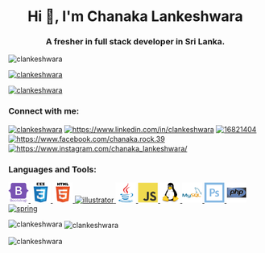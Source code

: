 <h1 align="center">Hi 👋, I'm Chanaka Lankeshwara</h1>
<h3 align="center">A fresher in full stack developer in Sri Lanka.</h3>

<p align="left"> <img src="https://komarev.com/ghpvc/?username=clankeshwara&label=Profile%20views&color=0e75b6&style=flat" alt="clankeshwara" /> </p>

<p align="left"> <a href="https://github.com/ryo-ma/github-profile-trophy"><img src="https://github-profile-trophy.vercel.app/?username=clankeshwara" alt="clankeshwara" /></a> </p>

<p align="left"> <a href="https://twitter.com/clankeshwara" target="blank"><img src="https://img.shields.io/twitter/follow/clankeshwara?logo=twitter&style=for-the-badge" alt="clankeshwara" /></a> </p>

<h3 align="left">Connect with me:</h3>
<p align="left">
<a href="https://twitter.com/clankeshwara" target="blank"><img align="center" src="https://raw.githubusercontent.com/rahuldkjain/github-profile-readme-generator/master/src/images/icons/Social/twitter.svg" alt="clankeshwara" height="30" width="40" /></a>
<a href="https://linkedin.com/in/https://www.linkedin.com/in/clankeshwara" target="blank"><img align="center" src="https://raw.githubusercontent.com/rahuldkjain/github-profile-readme-generator/master/src/images/icons/Social/linked-in-alt.svg" alt="https://www.linkedin.com/in/clankeshwara" height="30" width="40" /></a>
<a href="https://stackoverflow.com/users/16821404" target="blank"><img align="center" src="https://raw.githubusercontent.com/rahuldkjain/github-profile-readme-generator/master/src/images/icons/Social/stack-overflow.svg" alt="16821404" height="30" width="40" /></a>
<a href="https://fb.com/https://www.facebook.com/chanaka.rock.39" target="blank"><img align="center" src="https://raw.githubusercontent.com/rahuldkjain/github-profile-readme-generator/master/src/images/icons/Social/facebook.svg" alt="https://www.facebook.com/chanaka.rock.39" height="30" width="40" /></a>
<a href="https://instagram.com/https://www.instagram.com/chanaka_lankeshwara/" target="blank"><img align="center" src="https://raw.githubusercontent.com/rahuldkjain/github-profile-readme-generator/master/src/images/icons/Social/instagram.svg" alt="https://www.instagram.com/chanaka_lankeshwara/" height="30" width="40" /></a>
</p>

<h3 align="left">Languages and Tools:</h3>
<p align="left"> <a href="https://getbootstrap.com" target="_blank" rel="noreferrer"> <img src="https://raw.githubusercontent.com/devicons/devicon/master/icons/bootstrap/bootstrap-plain-wordmark.svg" alt="bootstrap" width="40" height="40"/> </a> <a href="https://www.w3schools.com/css/" target="_blank" rel="noreferrer"> <img src="https://raw.githubusercontent.com/devicons/devicon/master/icons/css3/css3-original-wordmark.svg" alt="css3" width="40" height="40"/> </a> <a href="https://www.w3.org/html/" target="_blank" rel="noreferrer"> <img src="https://raw.githubusercontent.com/devicons/devicon/master/icons/html5/html5-original-wordmark.svg" alt="html5" width="40" height="40"/> </a> <a href="https://www.adobe.com/in/products/illustrator.html" target="_blank" rel="noreferrer"> <img src="https://www.vectorlogo.zone/logos/adobe_illustrator/adobe_illustrator-icon.svg" alt="illustrator" width="40" height="40"/> </a> <a href="https://www.java.com" target="_blank" rel="noreferrer"> <img src="https://raw.githubusercontent.com/devicons/devicon/master/icons/java/java-original.svg" alt="java" width="40" height="40"/> </a> <a href="https://developer.mozilla.org/en-US/docs/Web/JavaScript" target="_blank" rel="noreferrer"> <img src="https://raw.githubusercontent.com/devicons/devicon/master/icons/javascript/javascript-original.svg" alt="javascript" width="40" height="40"/> </a> <a href="https://www.linux.org/" target="_blank" rel="noreferrer"> <img src="https://raw.githubusercontent.com/devicons/devicon/master/icons/linux/linux-original.svg" alt="linux" width="40" height="40"/> </a> <a href="https://www.mysql.com/" target="_blank" rel="noreferrer"> <img src="https://raw.githubusercontent.com/devicons/devicon/master/icons/mysql/mysql-original-wordmark.svg" alt="mysql" width="40" height="40"/> </a> <a href="https://www.photoshop.com/en" target="_blank" rel="noreferrer"> <img src="https://raw.githubusercontent.com/devicons/devicon/master/icons/photoshop/photoshop-line.svg" alt="photoshop" width="40" height="40"/> </a> <a href="https://www.php.net" target="_blank" rel="noreferrer"> <img src="https://raw.githubusercontent.com/devicons/devicon/master/icons/php/php-original.svg" alt="php" width="40" height="40"/> </a> <a href="https://spring.io/" target="_blank" rel="noreferrer"> <img src="https://www.vectorlogo.zone/logos/springio/springio-icon.svg" alt="spring" width="40" height="40"/> </a> </p>

<p><img align="left" src="https://github-readme-stats.vercel.app/api/top-langs?username=clankeshwara&show_icons=true&locale=en&layout=compact" alt="clankeshwara" /></p>

<p>&nbsp;<img align="center" src="https://github-readme-stats.vercel.app/api?username=clankeshwara&show_icons=true&locale=en" alt="clankeshwara" /></p>

<p><img align="center" src="https://github-readme-streak-stats.herokuapp.com/?user=clankeshwara&" alt="clankeshwara" /></p>

